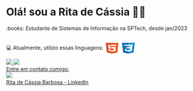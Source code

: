  # Olá! sou a Rita de Cássia 👩‍💻

   <div>
      :books: Estudante de Sistemas de Informação na       SPTech, desde jan/2023 <br/> <br/>
 
 :computer: Atualmente, utilizo essas linguagens: <img align="center" alt="Rita-HTML" height="30" width="40" src="https://raw.githubusercontent.com/devicons/devicon/master/icons/html5/html5-original.svg">
    <img align="center" alt="Rita-CSS" height="30" width="40" src="https://raw.githubusercontent.com/devicons/devicon/master/icons/css3/css3-original.svg">

<div>
<a href="https://github.com/Rita-de-CassiaB">   
<img height="180em" src="https://github-readme-stats.vercel.app/api/top-langs/?username=Rita-de-CassiaB&layout=compact&langs_count=7&theme=dracula"/>
<img height="180em" src="https://github-readme-stats.vercel.app/api?username=Rita-de-CassiaB&show_icons=true&theme=dracula&include_all_commits=true&count_private=true"/>
</div>


  <div>
   Entre em contato comigo: <br/> <a href = "mailto:rita.barbosa@sptech.school"><img src="https://img.shields.io/badge/-Gmail-%23333?style=for-the-badge&logo=gmail&logoColor=pink" target="_blank"></a> 
   <div class="badge-base LI-profile-badge" data-locale="pt_BR" data-size="medium" data-theme="light" data-type="VERTICAL" data-vanity="rita-de-cassia-barbosa" data-version="v1"><a class="badge-base__link LI-simple-link" href="https://br.linkedin.com/in/rita-de-cassia-barbosa?trk=profile-badge">Rita de Cássia Barbosa - LinkedIn</a></div>
              
